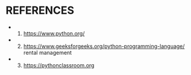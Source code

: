 # REFERENCES
 
 * 1) https://www.python.org/
 
 * 2) https://www.geeksforgeeks.org/python-programming-language/ rental management

 * 3) https://pythonclassroom.org